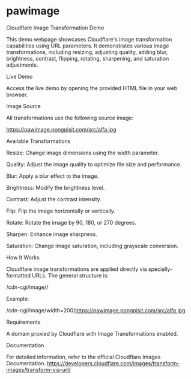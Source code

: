 # pawimage

Cloudflare Image Transformation Demo

This demo webpage showcases Cloudflare's image transformation capabilities using URL parameters. It demonstrates various image transformations, including resizing, adjusting quality, adding blur, brightness, contrast, flipping, rotating, sharpening, and saturation adjustments.

Live Demo

Access the live demo by opening the provided HTML file in your web browser.

Image Source

All transformations use the following source image:

https://pawimage.pongpisit.com/src/alfa.jpg

Available Transformations

Resize: Change image dimensions using the width parameter.

Quality: Adjust the image quality to optimize file size and performance.

Blur: Apply a blur effect to the image.

Brightness: Modify the brightness level.

Contrast: Adjust the contrast intensity.

Flip: Flip the image horizontally or vertically.

Rotate: Rotate the image by 90, 180, or 270 degrees.

Sharpen: Enhance image sharpness.

Saturation: Change image saturation, including grayscale conversion.

How It Works

Cloudflare image transformations are applied directly via specially-formatted URLs. The general structure is:

/cdn-cgi/image/<OPTIONS>/<SOURCE-IMAGE>

Example:

/cdn-cgi/image/width=200/https://pawimage.pongpisit.com/src/alfa.jpg

Requirements

A domain proxied by Cloudflare with Image Transformations enabled.

Documentation

For detailed information, refer to the official Cloudflare Images Documentation.
https://developers.cloudflare.com/images/transform-images/transform-via-url/
